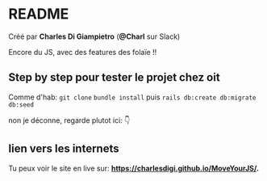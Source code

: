 # README

Créé par **Charles Di Giampietro** (**@Charl** sur Slack)

Encore du JS, avec des features des folaïe !!

## Step by step pour tester le projet chez oit

Comme d'hab: `git clone` `bundle install` puis `rails db:create db:migrate db:seed`

non je déconne, regarde plutot ici: 👇

## lien vers les internets

Tu peux voir le site en live sur: **https://charlesdigi.github.io/MoveYourJS/.**

